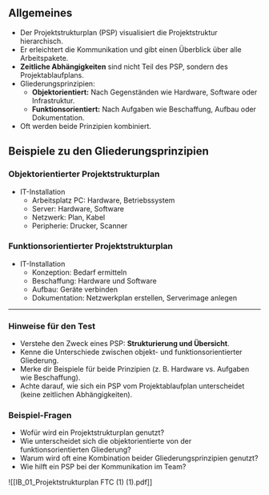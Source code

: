 ## Allgemeines

- Der Projektstrukturplan (PSP) visualisiert die Projektstruktur hierarchisch.
- Er erleichtert die Kommunikation und gibt einen Überblick über alle Arbeitspakete.
- **Zeitliche Abhängigkeiten** sind nicht Teil des PSP, sondern des Projektablaufplans.
- Gliederungsprinzipien:
  - **Objektorientiert:** Nach Gegenständen wie Hardware, Software oder Infrastruktur.
  - **Funktionsorientiert:** Nach Aufgaben wie Beschaffung, Aufbau oder Dokumentation.
- Oft werden beide Prinzipien kombiniert.

## Beispiele zu den Gliederungsprinzipien

### Objektorientierter Projektstrukturplan
- IT-Installation
  - Arbeitsplatz PC: Hardware, Betriebssystem
  - Server: Hardware, Software
  - Netzwerk: Plan, Kabel
  - Peripherie: Drucker, Scanner

### Funktionsorientierter Projektstrukturplan
- IT-Installation
  - Konzeption: Bedarf ermitteln
  - Beschaffung: Hardware und Software
  - Aufbau: Geräte verbinden
  - Dokumentation: Netzwerkplan erstellen, Serverimage anlegen

---

### Hinweise für den Test

- Verstehe den Zweck eines PSP: **Strukturierung und Übersicht**.
- Kenne die Unterschiede zwischen objekt- und funktionsorientierter Gliederung.
- Merke dir Beispiele für beide Prinzipien (z. B. Hardware vs. Aufgaben wie Beschaffung).
- Achte darauf, wie sich ein PSP vom Projektablaufplan unterscheidet (keine zeitlichen Abhängigkeiten).

### Beispiel-Fragen

- Wofür wird ein Projektstrukturplan genutzt?
- Wie unterscheidet sich die objektorientierte von der funktionsorientierten Gliederung?
- Warum wird oft eine Kombination beider Gliederungsprinzipien genutzt?
- Wie hilft ein PSP bei der Kommunikation im Team?


![[IB_01_Projektstrukturplan FTC (1) (1).pdf]]